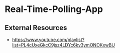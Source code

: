 # Real-Time-Polling-App

## External Resources 
- https://www.youtube.com/playlist?list=PL4cUxeGkcC9jsz4LDYc6kv3ymONOKxwBU